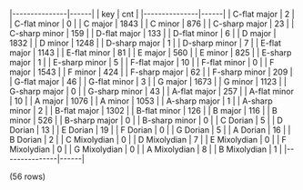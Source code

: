 |---------------|------|
|      key      | cnt  |
|---------------|------|
| C-flat major  |    2 |
| C-flat minor  |    0 |
| C major       | 1843 |
| C minor       |  876 |
| C-sharp major |   23 |
| C-sharp minor |  159 |
| D-flat major  |  133 |
| D-flat minor  |    6 |
| D major       | 1832 |
| D minor       | 1248 |
| D-sharp major |    1 |
| D-sharp minor |    7 |
| E-flat major  | 1143 |
| E-flat minor  |   81 |
| E major       |  560 |
| E minor       |  825 |
| E-sharp major |    1 |
| E-sharp minor |    5 |
| F-flat major  |   10 |
| F-flat minor  |    0 |
| F major       | 1543 |
| F minor       |  424 |
| F-sharp major |   62 |
| F-sharp minor |  209 |
| G-flat major  |   46 |
| G-flat minor  |    3 |
| G major       | 1673 |
| G minor       | 1123 |
| G-sharp major |    0 |
| G-sharp minor |   43 |
| A-flat major  |  257 |
| A-flat minor  |   10 |
| A major       | 1076 |
| A minor       | 1053 |
| A-sharp major |    1 |
| A-sharp minor |    2 |
| B-flat major  | 1302 |
| B-flat minor  |  126 |
| B major       |  116 |
| B minor       |  526 |
| B-sharp major |    0 |
| B-sharp minor |    0 |
| C Dorian      |    5 |
| D Dorian      |   13 |
| E Dorian      |   19 |
| F Dorian      |    0 |
| G Dorian      |    5 |
| A Dorian      |   16 |
| B Dorian      |    2 |
| C Mixolydian  |    0 |
| D Mixolydian  |    7 |
| E Mixolydian  |    0 |
| F Mixolydian  |    0 |
| G Mixolydian  |    0 |
| A Mixolydian  |    8 |
| B Mixolydian  |    1 |
|---------------|------|

(56 rows)


